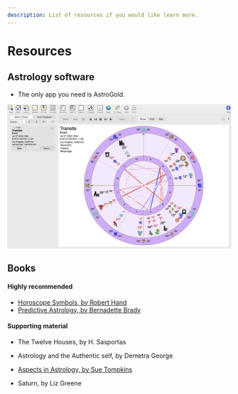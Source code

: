 ```yaml
---
description: List of resources if you would like learn more.
---
```


# Resources

## Astrology software

* The only app you need is AstroGold.

![](<../../.gitbook/assets/Screen Shot 2022-07-27 at 6.20.22 PM.png>)



## Books

#### Highly recommended

* [Horoscope Symbols, by Robert Hand](https://www.amazon.com/Horoscope-Symbols-Robert-Hand/dp/0914918168/ref=asc\_df\_0914918168/?tag=hyprod-20\&linkCode=df0\&hvadid=312132072158\&hvpos=\&hvnetw=g\&hvrand=13310069375946878657\&hvpone=\&hvptwo=\&hvqmt=\&hvdev=c\&hvdvcmdl=\&hvlocint=\&hvlocphy=9031923\&hvtargid=pla-453979119093\&psc=1)
* [Predictive Astrology, by Bernadette Brady](https://www.amazon.com/Predictive-Astrology-Eagle-Bernadette-Brady/dp/1578631122/ref=asc\_df\_1578631122/?tag=hyprod-20\&linkCode=df0\&hvadid=312057361370\&hvpos=\&hvnetw=g\&hvrand=9459054451717170591\&hvpone=\&hvptwo=\&hvqmt=\&hvdev=c\&hvdvcmdl=\&hvlocint=\&hvlocphy=9031923\&hvtargid=pla-466383351978\&psc=1)

#### Supporting material

* The Twelve Houses, by H. Sasportas



* Astrology and the Authentic self, by Demetra George
* [Aspects in Astrology, by Sue Tompkins](https://www.abebooks.com/Aspects-Astrology-Guide-Understanding-Planetary-Relationships/31238908728/bd?cm\_mmc=ggl-\_-US\_Shopp\_Trade\_10to20-\_-product\_id=COM9780892819652USED-\_-keyword=)
* Saturn, by Liz Greene
